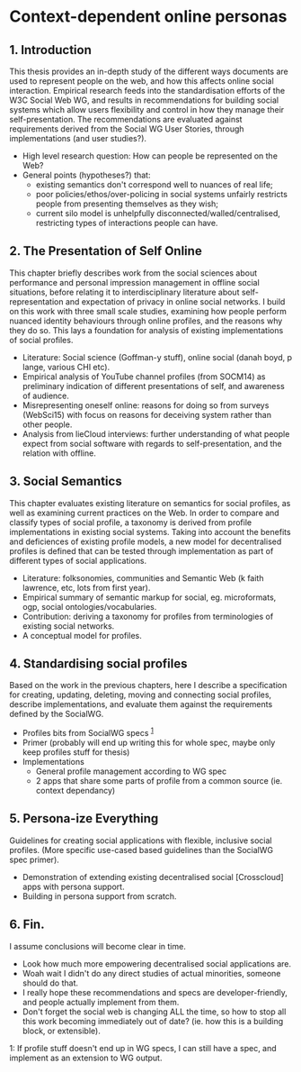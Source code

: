 # Context-dependent online personas

## 1. Introduction

This thesis provides an in-depth study of the different ways documents are used to represent people on the web, and how this affects online social interaction. Empirical research feeds into the standardisation efforts of the W3C Social Web WG, and results in recommendations for building social systems which allow users flexibility and control in how they manage their self-presentation. The recommendations are evaluated against requirements derived from the Social WG User Stories, through implementations (and user studies?).

* High level research question: How can people be represented on the Web?
* General points (hypotheses?) that:
  * existing semantics don't correspond well to nuances of real life;
  * poor policies/ethos/over-policing in social systems unfairly restricts people from presenting themselves as they wish;
  * current silo model is unhelpfully disconnected/walled/centralised, restricting types of interactions people can have.

## 2. The Presentation of Self Online

This chapter briefly describes work from the social sciences about performance and personal impression management in offline social situations, before relating it to interdisciplinary literature about self-representation and expectation of privacy in online social networks. I build on this work with three small scale studies, examining how people perform nuanced identity behaviours through online profiles, and the reasons why they do so. This lays a foundation for analysis of existing implementations of social profiles.

* Literature: Social science (Goffman-y stuff), online social (danah boyd, p lange, various CHI etc).
* Empirical analysis of YouTube channel profiles (from SOCM14) as preliminary indication of different presentations of self, and awareness of audience.
* Misrepresenting oneself online: reasons for doing so from surveys (WebSci15) with focus on reasons for deceiving system rather than other people.
* Analysis from lieCloud interviews: further understanding of what people expect from social software with regards to self-presentation, and the relation with offline.

## 3. Social Semantics

This chapter evaluates existing literature on semantics for social profiles, as well as examining current practices on the Web. In order to compare and classify types of social profile, a taxonomy is derived from profile implementations in existing social systems. Taking into account the benefits and deficiences of existing profile models, a new model for decentralised profiles is defined that can be tested through implementation as part of different types of social applications.

* Literature: folksonomies, communities and Semantic Web (k faith lawrence, etc, lots from first year).
* Empirical summary of semantic markup for social, eg. microformats, ogp, social ontologies/vocabularies.
* Contribution: deriving a taxonomy for profiles from terminologies of existing social networks.
* A conceptual model for profiles.

## 4. Standardising social profiles

Based on the work in the previous chapters, here I describe a specification for creating, updating, deleting, moving and connecting social profiles, describe implementations, and evaluate them against the requirements defined by the SocialWG.

* Profiles bits from SocialWG specs <sup>[1](#contingency)</sup>
* Primer (probably will end up writing this for whole spec, maybe only keep profiles stuff for thesis)
* Implementations
  * General profile management according to WG spec
  * 2 apps that share some parts of profile from a common source (ie. context dependancy)

## 5. Persona-ize Everything

Guidelines for creating social applications with flexible, inclusive social profiles. (More specific use-cased based guidelines than the SocialWG spec primer).

* Demonstration of extending existing decentralised social [Crosscloud] apps with persona support.
* Building in persona support from scratch.

## 6. Fin.
  
I assume conclusions will become clear in time.

* Look how much more empowering decentralised social applications are.
* Woah wait I didn't do any direct studies of actual minorities, someone should do that.
* I really hope these recommendations and specs are developer-friendly, and people actually implement from them.
* Don't forget the social web is changing ALL the time, so how to stop all this work becoming immediately out of date? (ie. how this is a building block, or extensible).

<span id="contingency">1: If profile stuff doesn't end up in WG specs, I can still have a spec, and implement as an extension to WG output. </span>